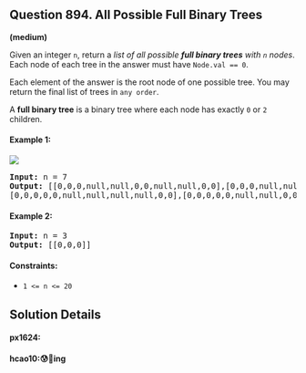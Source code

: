 ## Question 894. All Possible Full Binary Trees
**(medium)**

Given an integer `n`, return a *list of all possible **full binary trees** with `n` nodes*. Each node of each tree in the answer must have `Node.val == 0`.

Each element of the answer is the root node of one possible tree. You may return the final list of trees in `any order`.

A **full binary tree** is a binary tree where each node has exactly `0` or `2` children.

#### Example 1:
<img src="https://s3-lc-upload.s3.amazonaws.com/uploads/2018/08/22/fivetrees.png">
<pre>
<b>Input:</b> n = 7
<b>Output:</b> [[0,0,0,null,null,0,0,null,null,0,0],[0,0,0,null,null,0,0,0,0],[0,0,0,0,0,0,0],
[0,0,0,0,0,null,null,null,null,0,0],[0,0,0,0,0,null,null,0,0]]
</pre>

#### Example 2:
<pre>
<b>Input:</b> n = 3
<b>Output:</b> [[0,0,0]]
</pre>

#### Constraints:
* `1 <= n <= 20`

## Solution Details
#### px1624:

#### hcao10:😰🤔ing
